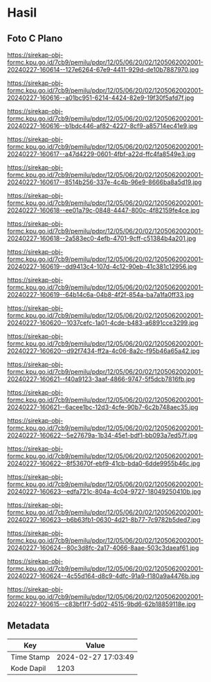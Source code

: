 # Hasil

## Foto C Plano

https://sirekap-obj-formc.kpu.go.id/7cb9/pemilu/pdpr/12/05/06/20/02/1205062002001-20240227-160614--127e6264-67e9-4411-929d-de10b7887970.jpg

https://sirekap-obj-formc.kpu.go.id/7cb9/pemilu/pdpr/12/05/06/20/02/1205062002001-20240227-160616--a01bc951-6214-4424-82e9-19f30f5afd7f.jpg

https://sirekap-obj-formc.kpu.go.id/7cb9/pemilu/pdpr/12/05/06/20/02/1205062002001-20240227-160616--b1bdc446-af82-4227-8cf9-a85714ec41e9.jpg

https://sirekap-obj-formc.kpu.go.id/7cb9/pemilu/pdpr/12/05/06/20/02/1205062002001-20240227-160617--a47d4229-0601-4fbf-a22d-ffc4fa8549e3.jpg

https://sirekap-obj-formc.kpu.go.id/7cb9/pemilu/pdpr/12/05/06/20/02/1205062002001-20240227-160617--8514b256-337e-4c4b-96e9-8666ba8a5d19.jpg

https://sirekap-obj-formc.kpu.go.id/7cb9/pemilu/pdpr/12/05/06/20/02/1205062002001-20240227-160618--ee01a79c-0848-4447-800c-4f82159fe4ce.jpg

https://sirekap-obj-formc.kpu.go.id/7cb9/pemilu/pdpr/12/05/06/20/02/1205062002001-20240227-160618--2a583ec0-4efb-4701-9cff-c51384b4a201.jpg

https://sirekap-obj-formc.kpu.go.id/7cb9/pemilu/pdpr/12/05/06/20/02/1205062002001-20240227-160619--dd9413c4-107d-4c12-90eb-41c381c12956.jpg

https://sirekap-obj-formc.kpu.go.id/7cb9/pemilu/pdpr/12/05/06/20/02/1205062002001-20240227-160619--64b14c6a-04b8-4f2f-854a-ba7a1fa0ff33.jpg

https://sirekap-obj-formc.kpu.go.id/7cb9/pemilu/pdpr/12/05/06/20/02/1205062002001-20240227-160620--1037cefc-1a01-4cde-b483-a6891cce3299.jpg

https://sirekap-obj-formc.kpu.go.id/7cb9/pemilu/pdpr/12/05/06/20/02/1205062002001-20240227-160620--d92f7434-ff2a-4c06-8a2c-f95b46a65a42.jpg

https://sirekap-obj-formc.kpu.go.id/7cb9/pemilu/pdpr/12/05/06/20/02/1205062002001-20240227-160621--f40a9123-3aaf-4866-9747-5f5dcb7816fb.jpg

https://sirekap-obj-formc.kpu.go.id/7cb9/pemilu/pdpr/12/05/06/20/02/1205062002001-20240227-160621--6acee1bc-12d3-4cfe-90b7-6c2b748aec35.jpg

https://sirekap-obj-formc.kpu.go.id/7cb9/pemilu/pdpr/12/05/06/20/02/1205062002001-20240227-160622--5e27679a-1b34-45e1-bdf1-bb093a7ed57f.jpg

https://sirekap-obj-formc.kpu.go.id/7cb9/pemilu/pdpr/12/05/06/20/02/1205062002001-20240227-160622--8f53670f-ebf9-41cb-bda0-6dde9955b46c.jpg

https://sirekap-obj-formc.kpu.go.id/7cb9/pemilu/pdpr/12/05/06/20/02/1205062002001-20240227-160623--edfa721c-804a-4c04-9727-18049250410b.jpg

https://sirekap-obj-formc.kpu.go.id/7cb9/pemilu/pdpr/12/05/06/20/02/1205062002001-20240227-160623--b6b63fb1-0630-4d21-8b77-7c9782b5ded7.jpg

https://sirekap-obj-formc.kpu.go.id/7cb9/pemilu/pdpr/12/05/06/20/02/1205062002001-20240227-160624--80c3d8fc-2a17-4066-8aae-503c3daeaf61.jpg

https://sirekap-obj-formc.kpu.go.id/7cb9/pemilu/pdpr/12/05/06/20/02/1205062002001-20240227-160624--4c55d164-d8c9-4dfc-91a9-f180a9a4476b.jpg

https://sirekap-obj-formc.kpu.go.id/7cb9/pemilu/pdpr/12/05/06/20/02/1205062002001-20240227-160615--c83bf1f7-5d02-4515-9bd6-62b18859118e.jpg


## Metadata

| Key        | Value               |
| ---------- | ------------------- |
| Time Stamp | 2024-02-27 17:03:49 |
| Kode Dapil | 1203                |




